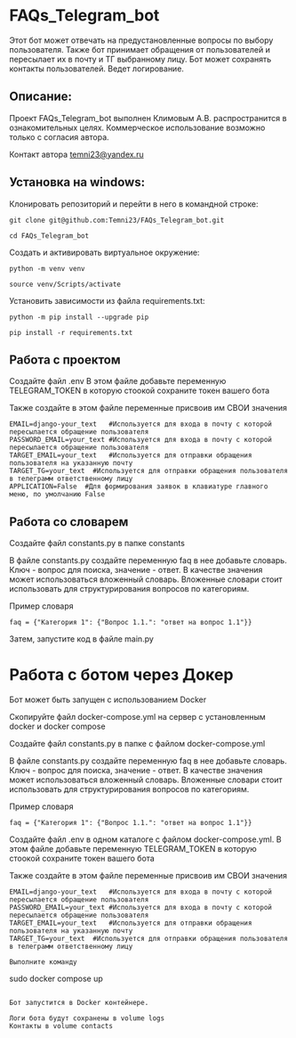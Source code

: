 # FAQs_Telegram_bot

Этот бот может отвечать на предустановленные вопросы по выбору пользователя. Также бот принимает обращения от пользователей и пересылает их в почту и ТГ выбранному лицу. Бот может сохранять контакты пользователей. Ведет логирование.

## Описание:

Проект FAQs_Telegram_bot выполнен Климовым А.В. распространится в
ознакомительных целях. Коммерческое использование возможно только с согласия
автора.

Контакт автора temni23@yandex.ru

## Установка на windows:

Клонировать репозиторий и перейти в него в командной строке:

```
git clone git@github.com:Temni23/FAQs_Telegram_bot.git
```

```
cd FAQs_Telegram_bot
```

Создать и активировать виртуальное окружение:

```
python -m venv venv
```

```
source venv/Scripts/activate
```

Установить зависимости из файла requirements.txt:

```
python -m pip install --upgrade pip
```

```
pip install -r requirements.txt
```

## Работа с проектом

Создайте файл .env В этом файле добавьте переменную TELEGRAM_TOKEN в которую
стоокой сохраните токен вашего бота

Также создайте в этом файле переменные присвоив им СВОИ значения

```
EMAIL=django-your_text   #Используется для входа в почту с которой пересылается обращение пользователя
PASSWORD_EMAIL=your_text #Используется для входа в почту с которой пересылается обращение пользователя
TARGET_EMAIL=your_text   #Используется для отправки обращения пользователя на указанную почту
TARGET_TG=your_text  #Используется для отправки обращения пользователя в телеграмм ответственному лицу
APPLICATION=False  #Для формирования заявок в клавиатуре главного меню, по умолчанию False
```

## Работа со словарем

Создайте файл constants.py в папке constants

В файле constants.py создайте переменную faq в нее добавьте словарь. Ключ -
вопрос для поиска, значение - ответ. В качестве значения может использоваться
вложенный словарь. Вложенные словари стоит использовать для структурирования
вопросов по категориям.

Пример словаря 
```
faq = {"Категория 1": {"Вопрос 1.1.": "ответ на вопрос 1.1"}}
```

Затем, запустите код в файле main.py

# Работа с ботом через Докер

Бот может быть запущен с использованием Docker

Скопируйте файл docker-compose.yml на сервер с установленным docker и docker compose

Создайте файл constants.py в папке с файлом docker-compose.yml

В файле constants.py создайте переменную faq в нее добавьте словарь. Ключ -
вопрос для поиска, значение - ответ. В качестве значения может использоваться
вложенный словарь. Вложенные словари стоит использовать для структурирования
вопросов по категориям.

Пример словаря 
```
faq = {"Категория 1": {"Вопрос 1.1.": "ответ на вопрос 1.1"}}
```

Создайте файл .env в одном каталоге с файлом docker-compose.yml. В этом файле 
добавьте переменную TELEGRAM_TOKEN в которую
стоокой сохраните токен вашего бота

Также создайте в этом файле переменные присвоив им СВОИ значения

```
EMAIL=django-your_text   #Используется для входа в почту с которой пересылается обращение пользователя
PASSWORD_EMAIL=your_text #Используется для входа в почту с которой пересылается обращение пользователя
TARGET_EMAIL=your_text   #Используется для отправки обращения пользователя на указанную почту
TARGET_TG=your_text  #Используется для отправки обращения пользователя в телеграмм ответственному лицу

Выполните команду

```
sudo docker compose up
```

Бот запустится в Docker контейнере.

Логи бота будут сохранены в volume logs
Контакты в volume contacts
